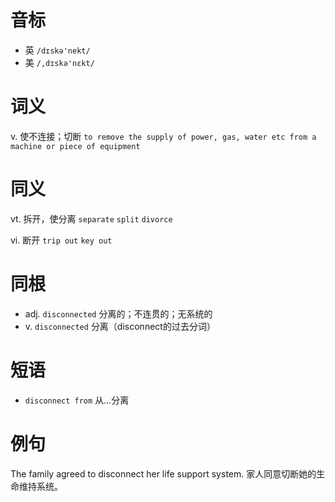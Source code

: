 # 音标

- 英 `/dɪskə'nekt/`
- 美 `/,dɪskə'nɛkt/`

# 词义

v. 使不连接；切断
`to remove the supply of power, gas, water etc from a machine or piece of equipment`

# 同义

vt. 拆开，使分离
`separate` `split` `divorce`

vi. 断开
`trip out` `key out`

# 同根

- adj. `disconnected` 分离的；不连贯的；无系统的
- v. `disconnected` 分离（disconnect的过去分词）

# 短语

- `disconnect from` 从…分离

# 例句

The family agreed to disconnect her life support system.
家人同意切断她的生命维持系统。


